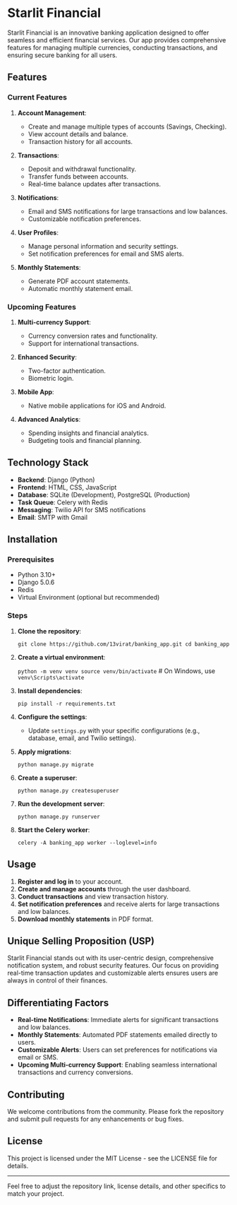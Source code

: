 Starlit Financial
=================

Starlit Financial is an innovative banking application designed to offer seamless and efficient financial services. Our app provides comprehensive features for managing multiple currencies, conducting transactions, and ensuring secure banking for all users.

Features
--------

### Current Features

1.  **Account Management**:

    -   Create and manage multiple types of accounts (Savings, Checking).
    -   View account details and balance.
    -   Transaction history for all accounts.
2.  **Transactions**:

    -   Deposit and withdrawal functionality.
    -   Transfer funds between accounts.
    -   Real-time balance updates after transactions.
3.  **Notifications**:

    -   Email and SMS notifications for large transactions and low balances.
    -   Customizable notification preferences.
4.  **User Profiles**:

    -   Manage personal information and security settings.
    -   Set notification preferences for email and SMS alerts.
5.  **Monthly Statements**:

    -   Generate PDF account statements.
    -   Automatic monthly statement email.

### Upcoming Features

1.  **Multi-currency Support**:

    -   Currency conversion rates and functionality.
    -   Support for international transactions.
2.  **Enhanced Security**:

    -   Two-factor authentication.
    -   Biometric login.
3.  **Mobile App**:

    -   Native mobile applications for iOS and Android.
4.  **Advanced Analytics**:

    -   Spending insights and financial analytics.
    -   Budgeting tools and financial planning.

Technology Stack
----------------

-   **Backend**: Django (Python)
-   **Frontend**: HTML, CSS, JavaScript
-   **Database**: SQLite (Development), PostgreSQL (Production)
-   **Task Queue**: Celery with Redis
-   **Messaging**: Twilio API for SMS notifications
-   **Email**: SMTP with Gmail

Installation
------------

### Prerequisites

-   Python 3.10+
-   Django 5.0.6
-   Redis
-   Virtual Environment (optional but recommended)

### Steps

1.  **Clone the repository**:

    `git clone https://github.com/13virat/banking_app.git
    cd banking_app`

2.  **Create a virtual environment**:

    `python -m venv venv
    source venv/bin/activate`  # On Windows, use `venv\Scripts\activate`

3.  **Install dependencies**:

    `pip install -r requirements.txt`

4.  **Configure the settings**:

    -   Update `settings.py` with your specific configurations (e.g., database, email, and Twilio settings).
5.  **Apply migrations**:

    `python manage.py migrate`

6.  **Create a superuser**:

    `python manage.py createsuperuser`

7.  **Run the development server**:

    `python manage.py runserver`

8.  **Start the Celery worker**:

    `celery -A banking_app worker --loglevel=info`

Usage
-----

1.  **Register and log in** to your account.
2.  **Create and manage accounts** through the user dashboard.
3.  **Conduct transactions** and view transaction history.
4.  **Set notification preferences** and receive alerts for large transactions and low balances.
5.  **Download monthly statements** in PDF format.

Unique Selling Proposition (USP)
--------------------------------

Starlit Financial stands out with its user-centric design, comprehensive notification system, and robust security features. Our focus on providing real-time transaction updates and customizable alerts ensures users are always in control of their finances.

Differentiating Factors
-----------------------

-   **Real-time Notifications**: Immediate alerts for significant transactions and low balances.
-   **Monthly Statements**: Automated PDF statements emailed directly to users.
-   **Customizable Alerts**: Users can set preferences for notifications via email or SMS.
-   **Upcoming Multi-currency Support**: Enabling seamless international transactions and currency conversions.

Contributing
------------

We welcome contributions from the community. Please fork the repository and submit pull requests for any enhancements or bug fixes.

License
-------

This project is licensed under the MIT License - see the LICENSE file for details.

* * * * *

Feel free to adjust the repository link, license details, and other specifics to match your project.
